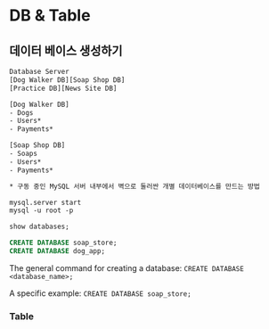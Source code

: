 # DB & Table

## 데이터 베이스 생성하기

```txt
Database Server
[Dog Walker DB][Soap Shop DB]
[Practice DB][News Site DB]

[Dog Walker DB]
- Dogs
- Users*
- Payments*

[Soap Shop DB]
- Soaps
- Users*
- Payments*

* 구동 중인 MySQL 서버 내부에서 벽으로 둘러싼 개별 데이터베이스를 만드는 방법

mysql.server start
mysql -u root -p
```

```sql
show databases;

CREATE DATABASE soap_store;
CREATE DATABASE dog_app;
```

The general command for creating a database:
`CREATE DATABASE <database_name>;`

A specific example: `CREATE DATABASE soap_store;`

### Table
